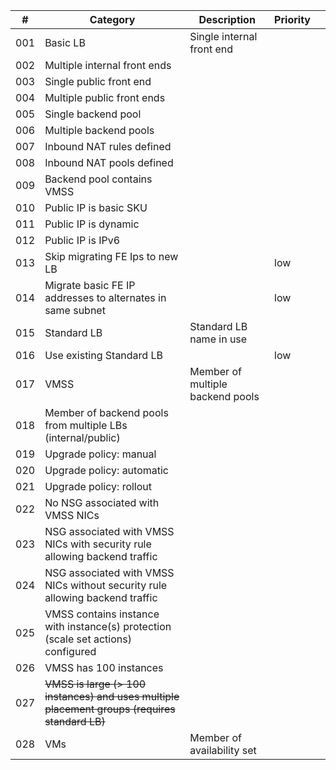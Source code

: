**#** | **Category** | **Description** | Priority |   |
|--- | --- | --- | --- | --- |
| 001 | Basic LB | Single internal front end |   |   |
| 002 | Multiple internal front ends |   |   |
| 003 | Single public front end |   |   |
| 004 | Multiple public front ends |   |   |
| 005 | Single backend pool |   |   |
| 006 | Multiple backend pools |   |   |
| 007 | Inbound NAT rules defined |   |   |
| 008 | Inbound NAT pools defined |   |   |
| 009 | Backend pool contains VMSS |   |   |
| 010 | Public IP is basic SKU |   |   |
| 011 | Public IP is dynamic |   |   |
| 012 | Public IP is IPv6 |   |   |
| 013 | Skip migrating FE Ips to new LB |   | low |   |
| 014 | Migrate basic FE IP addresses to alternates in same subnet |   | low |   |
| 015 | Standard LB | Standard LB name in use |   |   |
| 016 | Use existing Standard LB |   |  low |   |
| 017 | VMSS | Member of multiple backend pools |   |   |
| 018 | Member of backend pools from multiple LBs (internal/public) |   |   |
| 019 | Upgrade policy: manual |   |   |
| 020 | Upgrade policy: automatic |   |   |
| 021 | Upgrade policy: rollout |   |   |
| 022 | No NSG associated with VMSS NICs |   |   |
| 023 | NSG associated with VMSS NICs with security rule allowing backend traffic |   |   |
| 024 | NSG associated with VMSS NICs without security rule allowing backend traffic |   |   |
| 025 | VMSS contains instance with instance(s) protection (scale set actions) configured |   |   |
| 026 | VMSS has 100 instances |   |   |
| 027 | ~~VMSS is large (\> 100 instances) and uses multiple placement groups (requires standard LB)~~ |   |   |
| 028| VMs | Member of availability set |   |   |